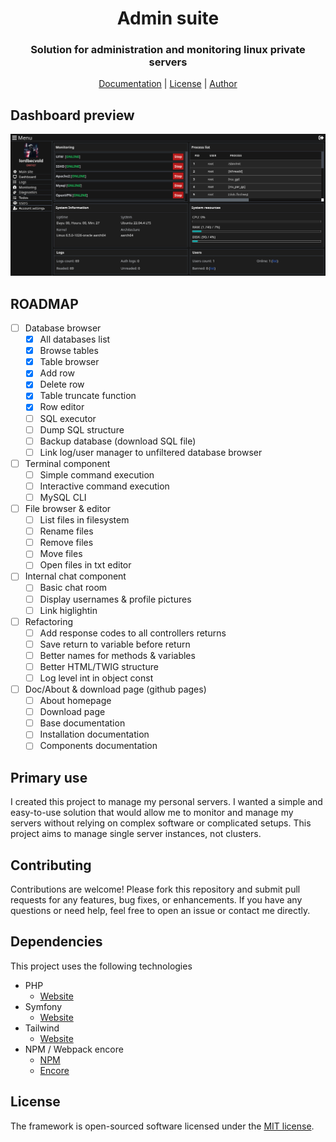 # <h1 align="center">Admin suite</h1>
### <p align="center">Solution for administration and monitoring linux private servers</p>
<p align="center">
    <a href="https://github.com/lordbecvold/admin-suite/blob/main/DOC.MD" target="_blank">Documentation</a> |
    <a href="https://github.com/lordbecvold/admin-suite/blob/main/LICENSE" target="_blank">License</a> |
    <a href="https://becvar.xyz" target="_blank">Author</a>
</p>

## Dashboard preview
![Dashboard](.github/assets/preview.png)

## ROADMAP
- [ ] Database browser
    - [X] All databases list
    - [X] Browse tables
    - [X] Table browser
    - [X] Add row
    - [X] Delete row
    - [X] Table truncate function
    - [X] Row editor
    - [ ] SQL executor
    - [ ] Dump SQL structure
    - [ ] Backup database (download SQL file)
    - [ ] Link log/user manager to unfiltered database browser
- [ ] Terminal component
    - [ ] Simple command execution
    - [ ] Interactive command execution
    - [ ] MySQL CLI
- [ ] File browser & editor
    - [ ] List files in filesystem
    - [ ] Rename files
    - [ ] Remove files
    - [ ] Move files
    - [ ] Open files in txt editor
- [ ] Internal chat component
    - [ ] Basic chat room
    - [ ] Display usernames & profile pictures
    - [ ] Link higlightin
- [ ] Refactoring
    - [ ] Add response codes to all controllers returns
    - [ ] Save return to variable before return
    - [ ] Better names for methods & variables
    - [ ] Better HTML/TWIG structure
    - [ ] Log level int in object const     
- [ ] Doc/About & download page (github pages)
    - [ ] About homepage
    - [ ] Download page
    - [ ] Base documentation
    - [ ] Installation documentation
    - [ ] Components documentation

## Primary use
I created this project to manage my personal servers. I wanted a simple and easy-to-use solution that would allow me to monitor and manage my servers without relying on complex software or complicated setups. This project aims to manage single server instances, not clusters.

## Contributing
Contributions are welcome! Please fork this repository and submit pull requests for any features, bug fixes, or enhancements. If you have any questions or need help, feel free to open an issue or contact me directly.

## Dependencies
This project uses the following technologies
* PHP
    * [Website](https://php.net)
* Symfony
    * [Website](https://symfony.com)
* Tailwind
    * [Website](https://tailwindcss.com)
* NPM / Webpack encore
    * [NPM](https://docs.npmjs.com)
    * [Encore](https://symfony.com/doc/current/frontend/encore/index.html)

## License
The framework is open-sourced software licensed under the [MIT license](https://opensource.org/licenses/MIT).
